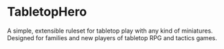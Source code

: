 # TabletopHero
A simple, extensible ruleset for tabletop play with any kind of miniatures. Designed for families and new players of tabletop RPG and tactics games.

